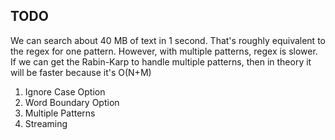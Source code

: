 
TODO
----

We can search about 40 MB of text in 1 second.
That's roughly equivalent to the regex for one pattern.
However, with multiple patterns, regex is slower.
If we can get the Rabin-Karp to handle multiple patterns,
then in theory it will be faster because it's O(N+M)

1. Ignore Case Option
2. Word Boundary Option
3. Multiple Patterns
4. Streaming

